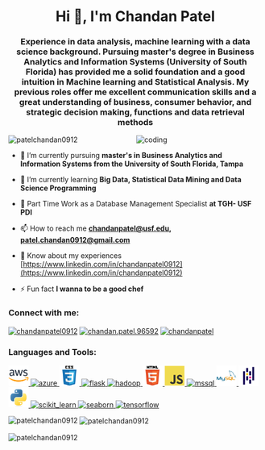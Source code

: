 <h1 align="center">Hi 👋, I'm Chandan Patel</h1>
<h3 align="center">Experience in data analysis, machine learning with a data science background. Pursuing master's degree in Business Analytics and Information Systems (University of South Florida) has provided me a solid foundation and a good intuition in Machine learning and Statistical Analysis. My previous roles offer me excellent communication skills and a great understanding of business, consumer behavior, and strategic decision making, functions and data retrieval methods</h3>
<img align="right" alt="coding" width="250" src="https://www.element61.be/sites/default/files/img_competences/developer-dribbble.gif">
<p align="left"> <img src="https://komarev.com/ghpvc/?username=patelchandan0912&label=Profile%20views&color=0e75b6&style=flat" alt="patelchandan0912" /> </p>

- 🔭 I’m currently pursuing **master's in Business Analytics and Information Systems from the University of South Florida, Tampa**

- 🌱 I’m currently learning **Big Data, Statistical Data Mining and Data Science Programming**

- 👯 Part Time Work as a Database Management Specialist **at TGH- USF PDI**

- 📫 How to reach me **chandanpatel@usf.edu, patel.chandan0912@gmail.com**

- 📄 Know about my experiences [https://www.linkedin.com/in/chandanpatel0912](https://www.linkedin.com/in/chandanpatel0912)

- ⚡ Fun fact **I wanna to be a good chef**

<h3 align="left">Connect with me:</h3>
<p align="left">
<a href="https://linkedin.com/in/chandanpatel0912" target="blank"><img align="center" src="https://raw.githubusercontent.com/rahuldkjain/github-profile-readme-generator/master/src/images/icons/Social/linked-in-alt.svg" alt="chandanpatel0912" height="30" width="40" /></a>
<a href="https://fb.com/chandan.patel.96592" target="blank"><img align="center" src="https://raw.githubusercontent.com/rahuldkjain/github-profile-readme-generator/master/src/images/icons/Social/facebook.svg" alt="chandan.patel.96592" height="30" width="40" /></a>
<a href="https://www.leetcode.com/chandanpatel" target="blank"><img align="center" src="https://raw.githubusercontent.com/rahuldkjain/github-profile-readme-generator/master/src/images/icons/Social/leet-code.svg" alt="chandanpatel" height="30" width="40" /></a>
</p>

<h3 align="left">Languages and Tools:</h3>
<p align="left"> <a href="https://aws.amazon.com" target="_blank" rel="noreferrer"> <img src="https://raw.githubusercontent.com/devicons/devicon/master/icons/amazonwebservices/amazonwebservices-original-wordmark.svg" alt="aws" width="40" height="40"/> </a> <a href="https://azure.microsoft.com/en-in/" target="_blank" rel="noreferrer"> <img src="https://www.vectorlogo.zone/logos/microsoft_azure/microsoft_azure-icon.svg" alt="azure" width="40" height="40"/> </a> <a href="https://www.w3schools.com/css/" target="_blank" rel="noreferrer"> <img src="https://raw.githubusercontent.com/devicons/devicon/master/icons/css3/css3-original-wordmark.svg" alt="css3" width="40" height="40"/> </a> <a href="https://flask.palletsprojects.com/" target="_blank" rel="noreferrer"> <img src="https://www.vectorlogo.zone/logos/pocoo_flask/pocoo_flask-icon.svg" alt="flask" width="40" height="40"/> </a> <a href="https://hadoop.apache.org/" target="_blank" rel="noreferrer"> <img src="https://www.vectorlogo.zone/logos/apache_hadoop/apache_hadoop-icon.svg" alt="hadoop" width="40" height="40"/> </a> <a href="https://www.w3.org/html/" target="_blank" rel="noreferrer"> <img src="https://raw.githubusercontent.com/devicons/devicon/master/icons/html5/html5-original-wordmark.svg" alt="html5" width="40" height="40"/> </a> <a href="https://developer.mozilla.org/en-US/docs/Web/JavaScript" target="_blank" rel="noreferrer"> <img src="https://raw.githubusercontent.com/devicons/devicon/master/icons/javascript/javascript-original.svg" alt="javascript" width="40" height="40"/> </a> <a href="https://www.microsoft.com/en-us/sql-server" target="_blank" rel="noreferrer"> <img src="https://www.svgrepo.com/show/303229/microsoft-sql-server-logo.svg" alt="mssql" width="40" height="40"/> </a> <a href="https://www.mysql.com/" target="_blank" rel="noreferrer"> <img src="https://raw.githubusercontent.com/devicons/devicon/master/icons/mysql/mysql-original-wordmark.svg" alt="mysql" width="40" height="40"/> </a> <a href="https://pandas.pydata.org/" target="_blank" rel="noreferrer"> <img src="https://raw.githubusercontent.com/devicons/devicon/2ae2a900d2f041da66e950e4d48052658d850630/icons/pandas/pandas-original.svg" alt="pandas" width="40" height="40"/> </a> <a href="https://www.python.org" target="_blank" rel="noreferrer"> <img src="https://raw.githubusercontent.com/devicons/devicon/master/icons/python/python-original.svg" alt="python" width="40" height="40"/> </a> <a href="https://scikit-learn.org/" target="_blank" rel="noreferrer"> <img src="https://upload.wikimedia.org/wikipedia/commons/0/05/Scikit_learn_logo_small.svg" alt="scikit_learn" width="40" height="40"/> </a> <a href="https://seaborn.pydata.org/" target="_blank" rel="noreferrer"> <img src="https://seaborn.pydata.org/_images/logo-mark-lightbg.svg" alt="seaborn" width="40" height="40"/> </a> <a href="https://www.tensorflow.org" target="_blank" rel="noreferrer"> <img src="https://www.vectorlogo.zone/logos/tensorflow/tensorflow-icon.svg" alt="tensorflow" width="40" height="40"/> </a> </p>

<p><img align="left" src="https://github-readme-stats.vercel.app/api/top-langs?username=patelchandan0912&show_icons=true&locale=en&layout=compact" alt="patelchandan0912" /></p>

<p>&nbsp;<img align="center" src="https://github-readme-stats.vercel.app/api?username=patelchandan0912&show_icons=true&locale=en" alt="patelchandan0912" /></p>

<p><img align="center" src="https://github-readme-streak-stats.herokuapp.com/?user=patelchandan0912&" alt="patelchandan0912" /></p>
